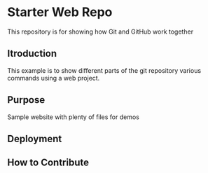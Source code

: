 # Starter Web Repo

This repository is for showing how Git and GitHub work together

## Itroduction
This example is to show different parts of the git repository various commands using a web project. 
## Purpose

Sample website with plenty of files for demos

## Deployment

## How to Contribute